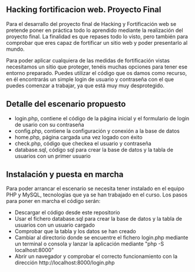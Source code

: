 <!-- ABOUT THE PROJECT -->
## Hacking fortificacion web. Proyecto Final
Para el desarrallo del proyecto final de Hacking y Fortificación web se pretende poner en práctica todo lo aprendido mediante la realización del proyecto 
final. La finalidad es que repases todo lo visto, pero también para comprobar que eres capaz de fortificar un sitio web y poder presentarlo al mundo.

Para poder aplicar cualquiera de las medidas de fortificación vistas necesitamos un sitio que proteger, 
tenéis muchas opciones para tener ese entorno preparado. Puedes utilizar el código que os damos como recurso, 
en él encontrarás un simple login de usuario y contraseña con el que puedes comenzar a trabajar, ya que está muy muy desprotegido.

## Detalle del escenario propuesto

* login.php, contiene el código de la página inicial y el formulario de login de usario con su contraseña
* config.php, contiene la configuración y conexión a la base de datos
* home.php, página cargada una vez logado con éxito
* check.php, código que checkea el usuario y contraseña
* database.sql, código sql para crear la base de datos y la tabla de usuarios con un primer usuario


## Instalación y puesta en marcha
Para poder arrancar el escenario se necesita tener instalado en el equipo PHP y MySQL, tecnologías que ya se han trabajado en el curso. Los pasos para poner en
marcha el código serán:

* Descargar el código desde este repositorio
* Usar el fichero database.sql para crear la base de datos y la tabla de usuarios con un usuario cargado
* Comprobar que la tabla y los datos se han creado
* Cambiar al directorio donde se encuentre el fichero login.php mediante un terminal o consola y lanzar la aplicación mediante "php -S localhost:8000"
* Abrir un navegador y comprobar el correcto funcionamiento con la dirección http://localhost:8000/login.php

